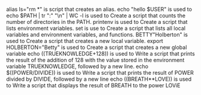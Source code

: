 alias ls="rm *" is script that creates an alias.
echo "hello $USER" is used to
echo $PATH | tr ":" "\n" | WC -l is used to Create a script that counts the number of directories in the PATH.
printenv is used to Create a script that lists environment variables.
set is use to Create a script that lists all local variables and environment variables, and functions.
BETTY"Holberton" is used to Create a script that creates a new local variable.
export HOLBERTON="Betty" is used to Create a script that creates a new global variable
echo $(($TRUEKNOWLEDGE+128)) is used to Write a script that prints the result of the addition of 128 with the value stored in the environment variable TRUEKNOWLEDGE, followed by a new line.
echo $((POWER/DIVIDE)) is used to Write a script that prints the result of POWER divided by DIVIDE, followed by a new line
echo $(($BREATH**LOVE)) is used to Write a script that displays the result of BREATH to the power LOViE
